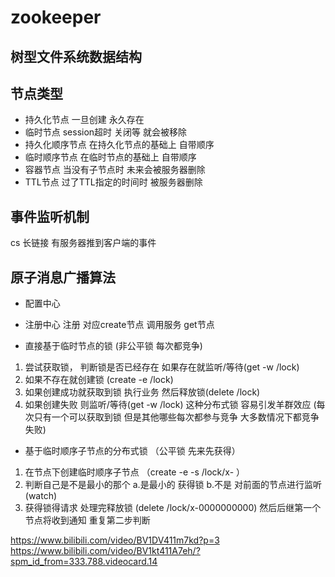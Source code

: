 # zookeeper 

## 树型文件系统数据结构

## 节点类型

* 持久化节点 一旦创建 永久存在
* 临时节点 session超时 关闭等 就会被移除
* 持久化顺序节点 在持久化节点的基础上 自带顺序
* 临时顺序节点 在临时节点的基础上 自带顺序
* 容器节点 当没有子节点时 未来会被服务器删除
* TTL节点 过了TTL指定的时间时 被服务器删除

## 事件监听机制
cs 长链接 有服务器推到客户端的事件

## 原子消息广播算法




* 配置中心

* 注册中心
注册 对应create节点 
调用服务 get节点


* 直接基于临时节点的锁  (非公平锁 每次都竞争)
1. 尝试获取锁， 判断锁是否已经存在 如果存在就监听/等待(get -w /lock)
2. 如果不存在就创建锁 (create -e /lock)
3. 如果创建成功就获取到锁 执行业务 然后释放锁(delete /lock)
4. 如果创建失败 则监听/等待(get -w /lock)
这种分布式锁 容易引发羊群效应  (每次只有一个可以获取到锁 但是其他哪些每次都参与竞争 大多数情况下都竞争失败)



* 基于临时顺序子节点的分布式锁 （公平锁 先来先获得）
1. 在节点下创建临时顺序子节点 （create -e -s /lock/x- ）
2. 判断自己是不是最小的那个 
    a.是最小的 获得锁
    b.不是 对前面的节点进行监听(watch)
3. 获得锁得请求 处理完释放锁 (delete /lock/x-0000000000) 然后后继第一个节点将收到通知 重复第二步判断 

https://www.bilibili.com/video/BV1DV411m7kd?p=3
https://www.bilibili.com/video/BV1kt411A7eh/?spm_id_from=333.788.videocard.14